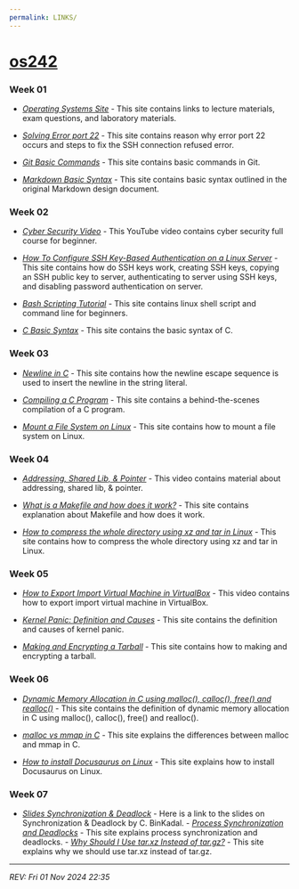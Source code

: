 ```yaml
---
permalink: LINKS/
---
```


# [os242](https://kaachiii.github.io/os242/)

### Week 01

- *[Operating Systems Site](https://os.vlsm.org/)* - This site contains links to lecture materials, exam questions, and laboratory materials.

- *[Solving Error port 22](https://10web.io/blog/how-to-fix-ssh-connection-refused/)* - This site contains reason why error port 22 occurs and steps to fix the SSH connection refused error.

- *[Git Basic Commands](https://www.atlassian.com/git/glossary#commands)* - This site contains basic commands in Git.

- *[Markdown Basic Syntax](https://www.markdownguide.org/basic-syntax/)* - This site contains basic syntax outlined in the original Markdown design document.

### Week 02

- *[Cyber Security Video](https://youtu.be/U_P23SqJaDc)* - This YouTube video contains cyber security full course for beginner.

- *[How To Configure SSH Key-Based Authentication on a Linux Server](https://www.digitalocean.com/community/tutorials/how-to-configure-ssh-key-based-authentication-on-a-linux-server)* - This site contains how do SSH keys work, creating SSH keys, copying an SSH public key to server, authenticating to server using SSH keys, and disabling password authentication on server.

- *[Bash Scripting Tutorial](https://www.freecodecamp.org/news/bash-scripting-tutorial-linux-shell-script-and-command-line-for-beginners/)* - This site contains linux shell script and command line for beginners.

- *[C Basic Syntax](https://www.geeksforgeeks.org/c-basic-syntax/)* - This site contains the basic syntax of C.

### Week 03

- *[Newline in C](https://www.geeksforgeeks.org/newline-in-c/)* - This site contains how the newline escape sequence is used to insert the newline in the string literal.

- *[Compiling a C Program](https://www.geeksforgeeks.org/compiling-a-c-program-behind-the-scenes/)* - This site contains a behind-the-scenes compilation of a C program.

- *[Mount a File System on Linux](https://www.linode.com/docs/guides/mount-file-system-on-linux/)* - This site contains how to mount a file system on Linux. 

### Week 04

- *[Addressing, Shared Lib, & Pointer](https://youtu.be/uFj7mKNq1t0)* - This video contains material about addressing, shared lib, & pointer.

- *[What is a Makefile and how does it work?](https://opensource.com/article/18/8/what-how-makefile)* - This site contains explanation about Makefile and how does it work.

- *[How to compress the whole directory using xz and tar in Linux](https://www.cyberciti.biz/faq/compress-the-whole-directory-using-xz-and-tar/)* - This site contains how to compress the whole directory using xz and tar in Linux.

### Week 05

- *[How to Export Import Virtual Machine in VirtualBox](https://youtu.be/3ef4uVfFaAg)* - This video contains how to export import virtual machine in VirtualBox.

- *[Kernel Panic: Definition and Causes](https://medium.com/@redswitches/kernel-panic-definition-and-causes-9237ab9d2170)* - This site contains the definition and causes of kernel panic.

- *[Making and Encrypting a Tarball](https://osp4diss.vlsm.org/osp-001.html)* - This site contains how to making and encrypting a tarball.

### Week 06

- *[Dynamic Memory Allocation in C using malloc(), calloc(), free() and realloc()](https://www.geeksforgeeks.org/dynamic-memory-allocation-in-c-using-malloc-calloc-free-and-realloc/)* - This site contains the definition of dynamic memory allocation in C using malloc(), calloc(), free() and realloc().

- *[malloc vs mmap in C](https://stackoverflow.com/questions/1739296/malloc-vs-mmap-in-c)* - This site explains the differences between malloc and mmap in C.

- *[How to install Docusaurus on Linux](https://github.com/cbkadal/242saurus/)* - This site explains how to install Docusaurus on Linux.

### Week 07

- *[Slides Synchronization & Deadlock](https://docos.vlsm.org/Slides/os07.pdf)* - Here is a link to the slides on Synchronization & Deadlock by C. BinKadal.
                                                                                                  - *[Process Synchronization and Deadlocks](https://www.parthshandilya.com/process-synchronization-and-deadlocks/)* - This site explains process synchronization and deadlocks.
                                                                                                  - *[Why Should I Use tar.xz Instead of tar.gz?](https://unix.stackexchange.com/questions/301587/why-should-i-use-tar-xz-instead-of-tar-gz-xz-is-a-lossless-data-compression-pro)* - This site explains why we should use tar.xz instead of tar.gz.

---

*REV: Fri 01 Nov 2024 22:35*

